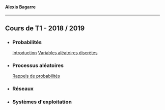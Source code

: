 #### Alexis Bagarre
---
## Cours de T1 - 2018 / 2019

- ### Probabilités

  [Introduction](./PROBA/HTML/1.Intro.html)
  [Variables aléatoires discrètes](./PROBA/HTML/2.Variables_aleatoires_discretes.html)
  
- ### Processus aléatoires

  [Rappels de probabilités](./PROCESSUS/HTML/1.Probas.html)
  
- ### Réseaux

- ### Systèmes d'exploitation
